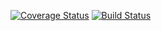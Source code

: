 [![Coverage Status](https://coveralls.io/repos/github/Targeek/geek-sms/badge.svg)](https://coveralls.io/github/Targeek/geek-sms) [![Build Status](https://travis-ci.org/Targeek/geek-sms.svg?branch=master)](https://travis-ci.org/Targeek/geek-sms)
